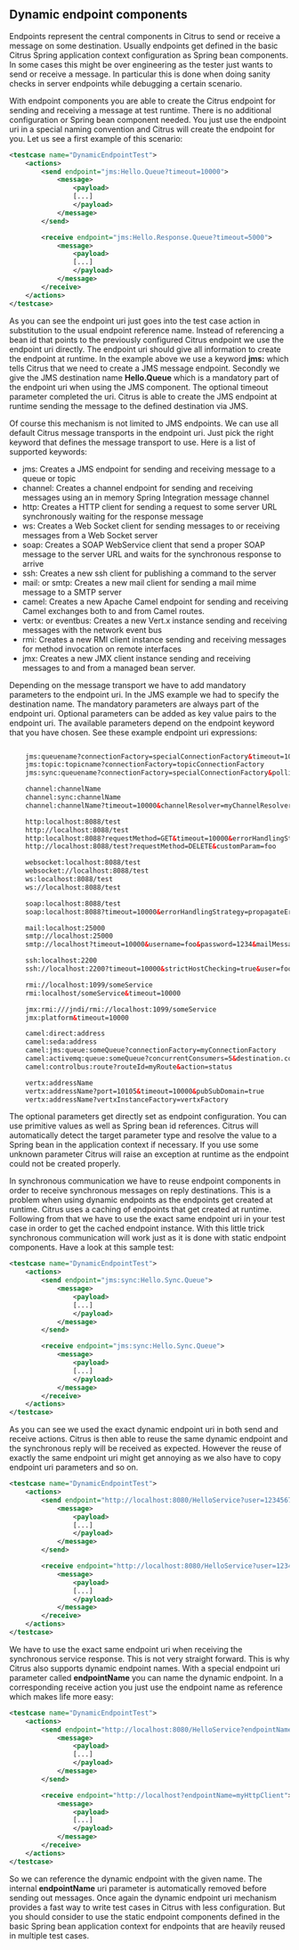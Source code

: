 ## Dynamic endpoint components

Endpoints represent the central components in Citrus to send or receive a message on some destination. Usually endpoints get defined in the basic Citrus Spring application context configuration as Spring bean components. In some cases this might be over engineering as the tester just wants to send or receive a message. In particular this is done when doing sanity checks in server endpoints while debugging a certain scenario.

With endpoint components you are able to create the Citrus endpoint for sending and receiving a message at test runtime. There is no additional configuration or Spring bean component needed. You just use the endpoint uri in a special naming convention and Citrus will create the endpoint for you. Let us see a first example of this scenario:

```xml
<testcase name="DynamicEndpointTest">
    <actions>
        <send endpoint="jms:Hello.Queue?timeout=10000">
            <message>
                <payload>
                [...]
                </payload>
            </message>
        </send>

        <receive endpoint="jms:Hello.Response.Queue?timeout=5000">
            <message>
                <payload>
                [...]
                </payload>
            </message>
        </receive>
    </actions>
</testcase>
```

As you can see the endpoint uri just goes into the test case action in substitution to the usual endpoint reference name. Instead of referencing a bean id that points to the previously configured Citrus endpoint we use the endpoint uri directly. The endpoint uri should give all information to create the endpoint at runtime. In the example above we use a keyword **jms:** which tells Citrus that we need to create a JMS message endpoint. Secondly we give the JMS destination name **Hello.Queue** which is a mandatory part of the endpoint uri when using the JMS component. The optional timeout parameter completed the uri. Citrus is able to create the JMS endpoint at runtime sending the message to the defined destination via JMS.

Of course this mechanism is not limited to JMS endpoints. We can use all default Citrus message transports in the endpoint uri. Just pick the right keyword that defines the message transport to use. Here is a list of supported keywords:

* jms: Creates a JMS endpoint for sending and receiving message to a queue or topic
* channel: Creates a channel endpoint for sending and receiving messages using an in memory Spring Integration message channel
* http: Creates a HTTP client for sending a request to some server URL synchronously waiting for the response message
* ws: Creates a Web Socket client for sending messages to or receiving messages from a Web Socket server
* soap: Creates a SOAP WebService client that send a proper SOAP message to the server URL and waits for the synchronous response to arrive
* ssh: Creates a new ssh client for publishing a command to the server
* mail: or smtp: Creates a new mail client for sending a mail mime message to a SMTP server
* camel: Creates a new Apache Camel endpoint for sending and receiving Camel exchanges both to and from Camel routes.
* vertx: or eventbus: Creates a new Vert.x instance sending and receiving messages with the network event bus
* rmi: Creates a new RMI client instance sending and receiving messages for method invocation on remote interfaces
* jmx: Creates a new JMX client instance sending and receiving messages to and from a managed bean server.


Depending on the message transport we have to add mandatory parameters to the endpoint uri. In the JMS example we had to specify the destination name. The mandatory parameters are always part of the endpoint uri. Optional parameters can be added as key value pairs to the endpoint uri. The available parameters depend on the endpoint keyword that you have chosen. See these example endpoint uri expressions:

```xml

    jms:queuename?connectionFactory=specialConnectionFactory&timeout=10000
    jms:topic:topicname?connectionFactory=topicConnectionFactory
    jms:sync:queuename?connectionFactory=specialConnectionFactory&pollingInterval=100&replyDestination=myReplyDestination

    channel:channelName
    channel:sync:channelName
    channel:channelName?timeout=10000&channelResolver=myChannelResolver

    http:localhost:8088/test
    http://localhost:8088/test
    http:localhost:8088?requestMethod=GET&timeout=10000&errorHandlingStrategy=throwsException&requestFactory=myRequestFactory
    http://localhost:8088/test?requestMethod=DELETE&customParam=foo

    websocket:localhost:8088/test
    websocket://localhost:8088/test
    ws:localhost:8088/test
    ws://localhost:8088/test

    soap:localhost:8088/test
    soap:localhost:8088?timeout=10000&errorHandlingStrategy=propagateError&messageFactory=myMessageFactory

    mail:localhost:25000
    smtp://localhost:25000
    smtp://localhost?timeout=10000&username=foo&password=1234&mailMessageMapper=myMapper

    ssh:localhost:2200
    ssh://localhost:2200?timeout=10000&strictHostChecking=true&user=foo&password=12345678

    rmi://localhost:1099/someService
    rmi:localhost/someService&timeout=10000

    jmx:rmi:///jndi/rmi://localhost:1099/someService
    jmx:platform&timeout=10000

    camel:direct:address
    camel:seda:address
    camel:jms:queue:someQueue?connectionFactory=myConnectionFactory
    camel:activemq:queue:someQueue?concurrentConsumers=5&destination.consumer.prefetchSize=50
    camel:controlbus:route?routeId=myRoute&action=status

    vertx:addressName
    vertx:addressName?port=10105&timeout=10000&pubSubDomain=true
    vertx:addressName?vertxInstanceFactory=vertxFactory
```

The optional parameters get directly set as endpoint configuration. You can use primitive values as well as Spring bean id references. Citrus will automatically detect the target parameter type and resolve the value to a Spring bean in the application context if necessary. If you use some unknown parameter Citrus will raise an exception at runtime as the endpoint could not be created properly.

In synchronous communication we have to reuse endpoint components in order to receive synchronous messages on reply destinations. This is a problem when using dynamic endpoints as the endpoints get created at runtime. Citrus uses a caching of endpoints that get created at runtime. Following from that we have to use the exact same endpoint uri in your test case in order to get the cached endpoint instance. With this little trick synchronous communication will work just as it is done with static endpoint components. Have a look at this sample test:

```xml
<testcase name="DynamicEndpointTest">
    <actions>
        <send endpoint="jms:sync:Hello.Sync.Queue">
            <message>
                <payload>
                [...]
                </payload>
            </message>
        </send>

        <receive endpoint="jms:sync:Hello.Sync.Queue">
            <message>
                <payload>
                [...]
                </payload>
            </message>
        </receive>
    </actions>
</testcase>
```

As you can see we used the exact dynamic endpoint uri in both send and receive actions. Citrus is then able to reuse the same dynamic endpoint and the synchronous reply will be received as expected. However the reuse of exactly the same endpoint uri might get annoying as we also have to copy endpoint uri parameters and so on.

```xml
<testcase name="DynamicEndpointTest">
    <actions>
        <send endpoint="http://localhost:8080/HelloService?user=1234567">
            <message>
                <payload>
                [...]
                </payload>
            </message>
        </send>

        <receive endpoint="http://localhost:8080/HelloService?user=1234567">
            <message>
                <payload>
                [...]
                </payload>
            </message>
        </receive>
    </actions>
</testcase>
```

We have to use the exact same endpoint uri when receiving the synchronous service response. This is not very straight forward. This is why Citrus also supports dynamic endpoint names. With a special endpoint uri parameter called **endpointName** you can name the dynamic endpoint. In a corresponding receive action you just use the endpoint name as reference which makes life more easy:

```xml
<testcase name="DynamicEndpointTest">
    <actions>
        <send endpoint="http://localhost:8080/HelloService?endpointName=myHttpClient">
            <message>
                <payload>
                [...]
                </payload>
            </message>
        </send>

        <receive endpoint="http://localhost?endpointName=myHttpClient">
            <message>
                <payload>
                [...]
                </payload>
            </message>
        </receive>
    </actions>
</testcase>
```

So we can reference the dynamic endpoint with the given name. The internal **endpointName** uri parameter is automatically removed before sending out messages. Once again the dynamic endpoint uri mechanism provides a fast way to write test cases in Citrus with less configuration. But you should consider to use the static endpoint components defined in the basic Spring bean application context for endpoints that are heavily reused in multiple test cases.

